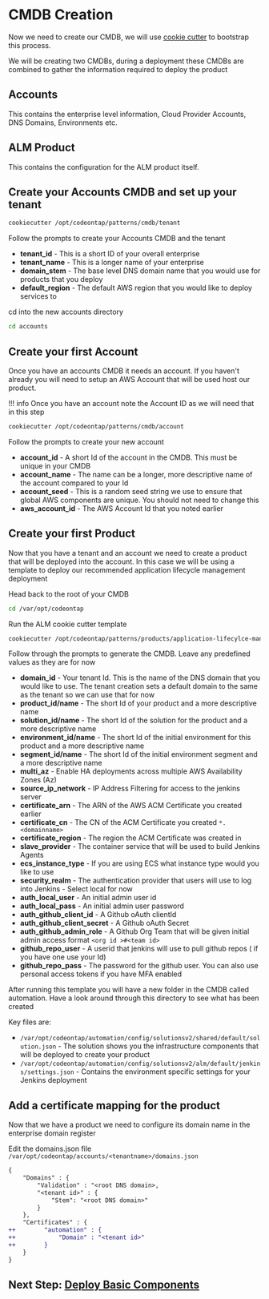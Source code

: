 # CMDB Creation

Now we need to create our CMDB, we will use [cookie cutter](https://github.com/audreyr/cookiecutter) to bootstrap this process.

We will be creating two CMDBs, during a deployment these CMDBs are combined to gather the information required to deploy the product

## Accounts

This contains the enterprise level information, Cloud Provider Accounts, DNS Domains, Environments etc.

## ALM Product

This contains the configuration for the ALM product itself.

## Create your Accounts CMDB and set up your tenant

```bash
cookiecutter /opt/codeontap/patterns/cmdb/tenant
```

Follow the prompts to create your Accounts CMDB and the tenant  

- **tenant_id** - This is a short ID of your overall enterprise
- **tenant_name** - This is a longer name of your enterprise
- **domain_stem** - The base level DNS domain name that you would use for products that you deploy
- **default_region** - The default AWS region that you would like to deploy services to

cd into the new accounts directory

```bash
cd accounts
```

## Create your first Account

Once you have an accounts CMDB it needs an account. If you haven't already you will need to setup an AWS Account that will be used host our product.

!!! info
  Once you have an account note the Account ID as we will need that in this step

```bash
cookiecutter /opt/codeontap/patterns/cmdb/account
```

Follow the prompts to create your new account

- **account_id** - A short Id of the account in the CMDB. This must be unique in your CMDB
- **account_name** - The name can be a longer, more descriptive name of the account compared to your Id
- **account_seed** - This is a random seed string we use to ensure that global AWS components are unique. You should not need to change this
- **aws_account_id** - The AWS Account Id that you noted earlier

## Create your first Product

Now that you have a tenant and an account we need to create a product that will be deployed into the account. In this case we will be using a template to deploy our recommended application lifecycle management deployment

Head back to the root of your CMDB

```bash
cd /var/opt/codeontap
```

Run the ALM cookie cutter template

```bash
cookiecutter /opt/codeontap/patterns/products/application-lifecylce-management
```

Follow through the prompts to generate the CMDB. Leave any predefined values as they are for now

- **domain_id** - Your tenant Id. This is the name of the DNS domain that you would like to use. The tenant creation sets a default domain to the same as the tenant so we can use that for now
- **product_id/name** - The short Id of your product and a more descriptive name
- **solution_id/name** - The short Id of the solution for the product and a more descriptive name
- **environment_id/name** - The short Id of the initial environment for this product and a more descriptive name
- **segment_id/name** - The short Id of the initial environment segment and a more descriptive name
- **multi_az** - Enable HA deployments across multiple AWS Availability Zones (Az)
- **source_ip_network** - IP Address Filtering for access to the jenkins server
- **certificate_arn** - The ARN of the AWS ACM Certificate you created earlier
- **certificate_cn** - The CN of the ACM Certificate you created `*.<domainname>`
- **certificate_region** - The region the ACM Certificate was created in 
- **slave_provider** - The container service that will be used to build Jenkins Agents
- **ecs_instance_type** - If you are using ECS what instance type would you like to use
- **security_realm** - The authentication provider that users will use to log into Jenkins - Select local for now
- **auth_local_user** - An initial admin user id
- **auth_local_pass** - An initial admin user password
- **auth_github_client_id** - A Github oAuth clientId
- **auth_github_client_secret** - A Github oAuth Secret
- **auth_github_admin_role** - A Github Org Team that will be given initial admin access format `<org id >#<team id>`
- **github_repo_user** - A userid that jenkins will use to pull github repos ( if you have one use your Id)
- **github_repo_pass** - The password for the github user. You can also use personal access tokens if you have MFA enabled

After running this template you will have a new folder in the CMDB called automation. Have a look around through this directory to see what has been created

Key files are:

- `/var/opt/codeontap/automation/config/solutionsv2/shared/default/solution.json` - The solution shows you the infrastructure components that will be deployed to create your product
- `/var/opt/codeontap/automation/config/solutionsv2/alm/default/jenkins/settings.json` - Contains the environment specific settings for your Jenkins deployment

## Add a certificate mapping for the product

Now that we have a product we need to configure its domain name in the enterprise domain register

Edit the domains.json file `/var/opt/codeontap/accounts/<tenantname>/domains.json`

```diff
{
    "Domains" : {
        "Validation" : "<root DNS domain>,
        "<tenant id>" : {
            "Stem": "<root DNS domain>"
        }
    },
    "Certificates" : {
++        "automation" : {
++            "Domain" : "<tenant id>"
++        }
    }
}
```

## Next Step: [Deploy Basic Components](./deploy-basic-components.md)
